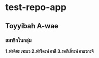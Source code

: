 # test-repo-app
## Toyyibah A-wae
### __สมาชิกในกลุ่ม__
__1.ฟาตีฮะ เจะแว__
__2.ฟารีดะห์ อาลี__
__3.รอกีเย๊าะห์ อาแวกะจิ__
